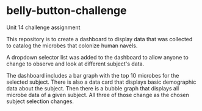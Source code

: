 # belly-button-challenge
Unit 14 challenge assignment


This repository is to create a dashboard to display data that was collected to catalog the microbes that colonize human navels.

A dropdown selector list was added to the dashboard to allow anyone to change to observe and look at different subject's data.

The dashboard includes a bar graph with the top 10 microbes for the selected subject.  There is also a data card that displays basic demographic data about the subject.  Then there is a bubble graph that displays all microbe data of a given subject.  All three of those change as the chosen subject selection changes.